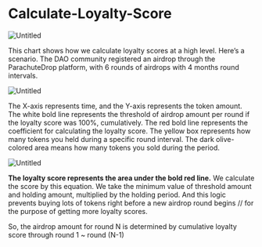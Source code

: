 # Calculate-Loyalty-Score
![Untitled](https://user-images.githubusercontent.com/63194399/195833916-c19489c1-1da8-4bea-b27b-0c3ddc946def.png)

This chart shows how we calculate loyalty scores at a high level. Here’s a scenario. The DAO community registered an airdrop through the ParachuteDrop platform, with 6 rounds of airdrops with 4 months round intervals.

![Untitled](https://user-images.githubusercontent.com/63194399/195834019-5b433250-c414-4fb9-b576-da2c0160a1f8.png)

The X-axis represents time, and the Y-axis represents the token amount. The white bold line represents the threshold of airdrop amount per round if the loyalty score was 100%, cumulatively.
The red bold line represents the coefficient for calculating the loyalty score.
The yellow box represents how many tokens you held during a specific round interval. The dark olive-colored area means how many tokens you sold during the period.

![Untitled](https://user-images.githubusercontent.com/63194399/195834123-a680f5f2-d897-42aa-bcbd-75886c086a3d.png)

**The loyalty score represents the area under the bold red line.**
We calculate the score by this equation. We take the minimum value of threshold amount and holding amount, multiplied by the holding period. And this logic prevents buying lots of tokens right before a new airdrop round begins // for the purpose of getting more loyalty scores.

So, the airdrop amount for round N is determined by cumulative loyalty score through round 1 ~ round (N-1)
